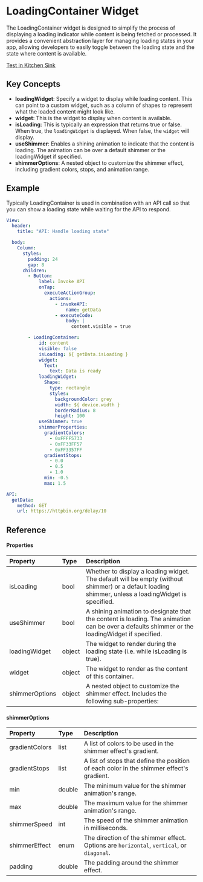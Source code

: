 # LoadingContainer Widget

The LoadingContainer widget is designed to simplify the process of displaying a loading indicator while content is being fetched or processed. It provides a convenient abstraction layer for managing loading states in your app, allowing developers to easily toggle between the loading state and the state where content is available.

[Test in Kitchen Sink](https://studio.ensembleui.com/app/e24402cb-75e2-404c-866c-29e6c3dd7992/screen/3wNZSfVkdi56zmTtFeBT)

## Key Concepts

- **loadingWidget**: Specify a widget to display while loading content. This can point to a custom widget, such as a column of shapes to represent what the loaded content might look like.
- **widget**: This is the widget to display when content is available.
- **isLoading**: This is typically an expression that returns true or false. When true, the `loadingWidget` is displayed. When false, the `widget` will display.
- **useShimmer**: Enables a shining animation to indicate that the content is loading. The animation can be over a default shimmer or the loadingWidget if specified.
- **shimmerOptions**: A nested object to customize the shimmer effect, including gradient colors, stops, and animation range.

## Example

Typically LoadingContainer is used in combination with an API call so that you can show a loading state while waiting for the API to respond.

```yaml
View:
  header:
    title: "API: Handle loading state"

  body:
    Column:
      styles:
        padding: 24
        gap: 8
      children:
        - Button:
            label: Invoke API
            onTap:
              executeActionGroup:
                actions:
                  - invokeAPI:
                      name: getData
                  - executeCode:
                      body: |
                        content.visible = true

        - LoadingContainer:
            id: content
            visible: false
            isLoading: ${ getData.isLoading }
            widget:
              Text:
                text: Data is ready
            loadingWidget:
              Shape:
                type: rectangle
                styles:
                  backgroundColor: grey
                  width: ${ device.width }
                  borderRadius: 8
                  height: 100
            useShimmer: true
            shimmerProperties:
              gradientColors:
                - 0xFFFF5733
                - 0xFF33FF57
                - 0xFF3357FF
              gradientStops: 
                - 0.0
                - 0.5
                - 1.0
              min: -0.5
              max: 1.5

API:
  getData:
    method: GET
    url: https://httpbin.org/delay/10
```

## Reference
#### Properties

| Property      | Type                                   | Description                                             |
| :------------ |:---------------------------------------|:--------------------------------------------------------|
| isLoading     | bool | Whether to display a loading widget. The default will be empty (without shimmer) or a default loading shimmer, unless a loadingWidget is specified. |
| useShimmer    | bool | A shining animation to designate that the content is loading. The animation can be over a defaults shimmer or the loadingWidget if specified. |
| loadingWidget | object | The widget to render during the loading state (i.e. while isLoading is true).
| widget        | object | The widget to render as the content of this container. |
| shimmerOptions  | object     | A nested object to customize the shimmer effect. Includes the following sub-properties:                         |

#### shimmerOptions
| Property         | Type       | Description                                                                                                     |
| :--------------- |:-----------|:----------------------------------------------------------------------------------------------------------------|
| gradientColors   | list       | A list of colors to be used in the shimmer effect's gradient.                                                    |
| gradientStops    | list       | A list of stops that define the position of each color in the shimmer effect's gradient.                         |
| min              | double     | The minimum value for the shimmer animation's range.                                                            |
| max              | double     | The maximum value for the shimmer animation's range.                                                            |
| shimmerSpeed     | int        | The speed of the shimmer animation in milliseconds.                                                             |
| shimmerEffect    | enum     | The direction of the shimmer effect. Options are `horizontal`, `vertical`, or `diagonal`.                        |
| padding          | double     | The padding around the shimmer effect.                                                                          |
```

